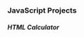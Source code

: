 <h3>JavaScript Projects</h3>
<h5>HTML Calculator</h5>
</p>
<p></p>
<p></p>
<p></p>
<p></p>
<p></p>
<p></p>
<p></p>